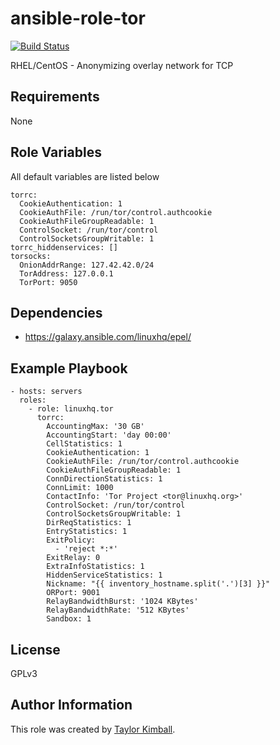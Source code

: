 # ansible-role-tor

[![Build Status](https://travis-ci.org/linuxhq/ansible-role-tor.svg?branch=master)](https://travis-ci.org/linuxhq/ansible-role-tor)

RHEL/CentOS - Anonymizing overlay network for TCP

## Requirements

None

## Role Variables

All default variables are listed below

    torrc:
      CookieAuthentication: 1
      CookieAuthFile: /run/tor/control.authcookie
      CookieAuthFileGroupReadable: 1
      ControlSocket: /run/tor/control
      ControlSocketsGroupWritable: 1
    torrc_hiddenservices: []
    torsocks:
      OnionAddrRange: 127.42.42.0/24
      TorAddress: 127.0.0.1
      TorPort: 9050

## Dependencies

 * https://galaxy.ansible.com/linuxhq/epel/
 
## Example Playbook

    - hosts: servers
      roles:
        - role: linuxhq.tor
          torrc:
            AccountingMax: '30 GB'
            AccountingStart: 'day 00:00'
            CellStatistics: 1
            CookieAuthentication: 1
            CookieAuthFile: /run/tor/control.authcookie
            CookieAuthFileGroupReadable: 1
            ConnDirectionStatistics: 1
            ConnLimit: 1000
            ContactInfo: 'Tor Project <tor@linuxhq.org>'
            ControlSocket: /run/tor/control
            ControlSocketsGroupWritable: 1
            DirReqStatistics: 1
            EntryStatistics: 1
            ExitPolicy:
              - 'reject *:*'
            ExitRelay: 0
            ExtraInfoStatistics: 1
            HiddenServiceStatistics: 1
            Nickname: "{{ inventory_hostname.split('.')[3] }}"
            ORPort: 9001
            RelayBandwidthBurst: '1024 KBytes'
            RelayBandwidthRate: '512 KBytes'
            Sandbox: 1

## License

GPLv3

## Author Information

This role was created by [Taylor Kimball](http://www.linuxhq.org).
